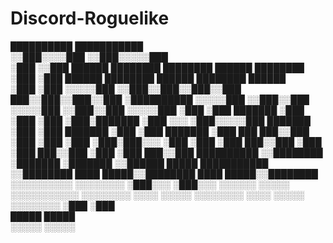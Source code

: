 # Discord-Roguelike

 ██████████                                                    ███████████                                                     
░░███░░░░███                                                  ░░███░░░░░███                                                    
 ░███   ░░███  ██████   ████████  ████████   ██████  ████████  ░███    ░███  ██████   ████████    ██████   ████████    ██████  
 ░███    ░███ ░░░░░███ ░░███░░███░░███░░███ ███░░███░░███░░███ ░██████████  ░░░░░███ ░░███░░███  ░░░░░███ ░░███░░███  ░░░░░███ 
 ░███    ░███  ███████  ░███ ░███ ░███ ░███░███████  ░███ ░░░  ░███░░░░░███  ███████  ░███ ░███   ███████  ░███ ░███   ███████ 
 ░███    ███  ███░░███  ░███ ░███ ░███ ░███░███░░░   ░███      ░███    ░███ ███░░███  ░███ ░███  ███░░███  ░███ ░███  ███░░███ 
 ██████████  ░░████████ ░███████  ░███████ ░░██████  █████     ███████████ ░░████████ ████ █████░░████████ ████ █████░░████████
░░░░░░░░░░    ░░░░░░░░  ░███░░░   ░███░░░   ░░░░░░  ░░░░░     ░░░░░░░░░░░   ░░░░░░░░ ░░░░ ░░░░░  ░░░░░░░░ ░░░░ ░░░░░  ░░░░░░░░ 
                        ░███      ░███                                                                                         
                        █████     █████                                                                                        
                       ░░░░░     ░░░░░                                                                                         


